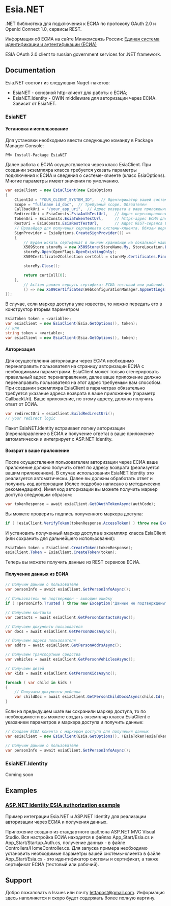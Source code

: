 # Esia.NET
.NET библиотека для подключения к ЕСИА по протоколу OAuth 2.0 и OpenId Connect 1.0, сервисы REST.

Информация об ЕСИА на сайте Минкомсвязь России: [Единая система идентификации и аутентификации (ЕСИА)](http://minsvyaz.ru/ru/activity/directions/13/#section-description)

ESIA OAuth 2.0 client to russian government services for .NET framework.

## Documentation
Esia.NET состоит из следующих Nuget-пакетов:
- EsiaNET - основной http-клиент для работы с ЕСИА;
- EsiaNET.Identity - OWIN middleware для авторизации через ЕСИА. Зависит от EsiaNET.

### EsiaNET
#### Установка и использование
Для установки необходимо ввести следующую команду в Package Manager Console:
```
PM> Install-Package EsiaNET
```
Далее работа с ЕСИА осуществляется через класс EsiaClient. При создании экземпляра класса требуется указать параметры подключения к ЕСИА и сведения о системе-клиенте (класс EsiaOptions). Многие параметры имеют значения по умолчанию.
```C#
var esiaClient = new EsiaClient(new EsiaOptions
{
    ClientId = "YOUR_CLIENT_SYSTEM_ID",   // Идентификатор вашей систему. Обязателен
    Scope = "fullname id_doc",  // Требуемый scope. Обязателен
    CallbackUri = "/your_app_uri",  // Адрес возврата в ваше приложение после авторизации ЕСИА.
    RedirectUri = EsiaConsts.EsiaAuthTestUrl,   // Адрес перенаправления на страницу предоставления прав доступа в ЕСИА - либо тестовый, либо рабочий. По умолчанию - рабочий https://esia.gosuslugi.ru/aas/oauth2/ac
    TokenUri = EsiaConsts.EsiaTokenTestUrl,     // https-адрес ЕСИА для получения маркера доступа - либо тестовый, либо рабочий. По умолчанию - рабочий https://esia.gosuslugi.ru/aas/oauth2/te
    RestUri = EsiaConsts.EsiaRestTestUrl,       // Адрес REST-сервиса ЕСИА для получения данных - либо тестовый, либо рабочий. По умолчанию - рабочий https://esia.gosuslugi.ru/rs
    // Провайдер для получения сертификата системы-клиента. Обязан вернуть сертификат. В данном примере сертификат ищется на локальной машине по серийному номеру. Обязателен
    SignProvider = EsiaOptions.CreateSignProvider(() =>
    {
        // Будем искать сертификат в личном хранилище на локальной машине
        X509Store storeMy = new X509Store(StoreName.My, StoreLocation.LocalMachine);
        storeMy.Open(OpenFlags.OpenExistingOnly);
        X509Certificate2Collection certColl = storeMy.Certificates.Find(X509FindType.FindBySerialNumber, "SERIAL_ID", false);

        storeMy.Close();

        return certColl[0];
    },
        // Action должен вернуть сертификат ЕСИА тестовый или рабочий. В данном примере ищем сертификат по его пути, указанном в конфигурационном файле
        () => new X509Certificate2(WebConfigurationManager.AppSettings["EsiaCertFile"]))
});
```
В случае, если маркер доступа уже известен, то можно передать его в конструктор вторым параметром
```C#
EsiaToken token = <variable>;
var esiaClient = new EsiaClient(Esia.GetOptions(), token);
// или
string token = <variable>;
var esiaClient = new EsiaClient(Esia.GetOptions(), token);
```
#### Авторизация
Для осуществления авторизации через ЕСИА необходимо перенаправить пользователя на страницу авторизации ЕСИА с необходимыми параметрами. EsiaClient может только сгенерировать правильный адрес перенаправления, далее ваше приложение должно перенаправить пользователя на этот адрес требуемым вам способом. При создании экземпляра EsiaClient в параметрах обязательно требуется указание адреса возврата в ваше приложение (параметр CallbackUri). Ваше приложение, по этому адресу, должно получить ответ от ЕСИА.
```C#
var redirectUri = esiaClient.BuildRedirectUri();
// your redirect logic
```
Пакет EsiaNET.Identity встраивает логику авторизации (перенаправление в ЕСИА и получение ответа) в ваше приложение автоматически и интегрирует с ASP.NET Identity.

#### Возврат в ваше приложение
После осуществления пользователем авторизации через ЕСИА ваше приложение должно получить ответ по адресу возврата (реализуется вашим приложением). В случае использования EsiaNET.Identity это реализуется автоматически.
Далее вы должны обработать ответ и получить код авторизации (более подробно написано в методических рекомендациях). Имея код авторизации вы можете получить маркер доступа следующим образом:
```C#
var tokenResponse = await esiaClient.GetOAuthTokenAsync(authCode);
```
Вы можете проверить подпись полученного маркера доступа:
```C#
if ( !esiaClient.VerifyToken(tokenResponse.AccessToken) ) throw new Exception("Token signature is invalid");
```
И установить полученный маркер доступа в экземпляр класса EsiaClient (или сохранить для дальнейшего использования):
```C#
EsiaToken token = EsiaClient.CreateToken(tokenResponse);
esiaClient.Token = EsiaClient.CreateToken(token);
```
Теперь вы можете получить данные из REST сервисов ЕСИА.

#### Получение данных из ЕСИА
```C#
// Получим данные о пользователе
var personInfo = await esiaClient.GetPersonInfoAsync();

// Пользователь не подтвержден - выводим ошибку
if ( !personInfo.Trusted ) throw new Exception("Данные не подтверждены");

// Получаем контакты
var contacts = await esiaClient.GetPersonContactsAsync();

// Получаем документы пользователя
var docs = await esiaClient.GetPersonDocsAsync();

// Получаем адреса пользователя
var addrs = await esiaClient.GetPersonAddrsAsync();

// Получаем транспортные средства
var vehicles = await esiaClient.GetPersonVehiclesAsync();

// Получаем детей
var kids = await esiaClient.GetPersonKidsAsync();

foreach ( var child in kids )
{
    // Получаем документы ребенка
    var childDoc = await esiaClient.GetPersonChildDocsAsync(child.Id);
}
```
Если на предыдущем шаге вы сохранили маркер доступа, то по необходимости вы можете создать экземпляр класса EsiaClient с указанием параметров и маркера доступа и получить данные:
```C#
// Создаем ЕСИА клиента с маркером доступа для получения данных
var esiaClient = new EsiaClient(Esia.GetOptions(), (EsiaToken)esiaToken);

// Получим данные о пользователе
var personInfo = await esiaClient.GetPersonInfoAsync();
```

### EsiaNET.Identity
Coming soon

## Examples
### [ASP.NET Identity ESIA authorization example](https://github.com/xeltan/EsiaNET/tree/master/examples/ESIA.AspNetIdentityExample)

Пример интеграции Esia.NET и ASP.NET Identity для реализации авторизации через ЕСИА и получения данных.

Приложение создано из стандартного шаблона ASP.NET MVC Visual Studio. Вся настройка ЕСИА находится в файлах App_Start/Esia.cs и App_Start/Startup.Auth.cs, получение данных - в файле Controllers/HomeController.cs. Для запуска примера необходимо установить необходимые параметры вашей системы-клиента в файле App_Start/Esia.cs - это идентификатор системы и сертификат, а также сертификат ЕСИА (тестовый или рабочий).

## Support
Добро пожаловать в Issues или почту lettapost@gmail.com.
Информация здесь наполняется и скоро будет содержать более полную картину.
